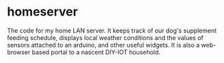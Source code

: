 # homeserver
The code for my home LAN server. It keeps track of our dog's supplement feeding schedule, displays local weather conditions and the values of sensors attached to an arduino, and other useful widgets. It is also a web-browser based portal to a nascent DIY-IOT household.
